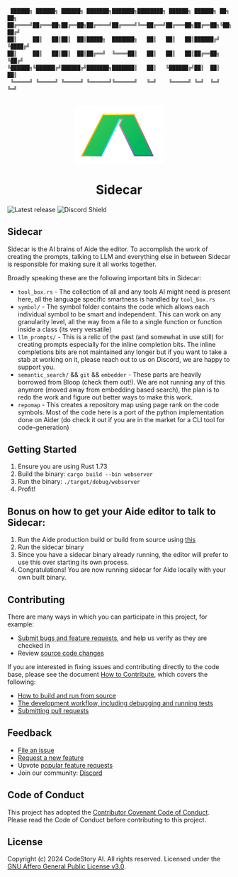 ```

 ██████╗ ██████╗ ██████╗ ███████╗███████╗████████╗ ██████╗ ██████╗ ██╗   ██╗
██╔════╝██╔═══██╗██╔══██╗██╔════╝██╔════╝╚══██╔══╝██╔═══██╗██╔══██╗╚██╗ ██╔╝
██║     ██║   ██║██║  ██║█████╗  ███████╗   ██║   ██║   ██║██████╔╝ ╚████╔╝ 
██║     ██║   ██║██║  ██║██╔══╝  ╚════██║   ██║   ██║   ██║██╔══██╗  ╚██╔╝  
╚██████╗╚██████╔╝██████╔╝███████╗███████║   ██║   ╚██████╔╝██║  ██║   ██║   
 ╚═════╝ ╚═════╝ ╚═════╝ ╚══════╝╚══════╝   ╚═╝    ╚═════╝ ╚═╝  ╚═╝   ╚═╝   
                                                                            
```

<div id="vscodium-logo" align="center">
    <img src="./media/logo.svg" alt="VSCodium Logo" width="200"/>
    <h1>Sidecar</h1>
</div>

![Latest release](https://img.shields.io/github/v/release/codestoryai/binaries?label=version)
![Discord Shield](https://discord.com/api/guilds/1138070673756004464/widget.png?style=shield)


## Sidecar

Sidecar is the AI brains of Aide the editor. To accomplish the work of creating the prompts, talking to LLM and everything else in between Sidecar is responsible for making sure it all works together.

Broadly speaking these are the following important bits in Sidecar:
- `tool_box.rs` - The collection of all and any tools AI might need is present here, all the language specific smartness is handled by `tool_box.rs`
- `symbol/` - The symbol folder contains the code which allows each individual symbol to be smart and independent. This can work on any granularity level, all the way from a file to a single function or function inside a class (its very versatile)
- `llm_prompts/` - This is a relic of the past (and somewhat in use still) for creating prompts especially for the inline completion bits. The inline completions bits are not maintained any longer but if you want to take a stab at working on it, please reach out to us on Discord, we are happy to support you.
- `semantic_search/` && `git` && `embedder` - These parts are heavily borrowed from Bloop (check them out!). We are not running any of this anymore (moved away from embedding based search), the plan is to redo the work and figure out better ways to make this work.
- `repomap` - This creates a repository map using page rank on the code symbols. Most of the code here is a port of the python implementation done on Aider (do check it out if you are in the market for a CLI tool for code-generation)

## Getting Started
1. Ensure you are using Rust 1.73
2. Build the binary: `cargo build --bin webserver`
3. Run the binary: `./target/debug/webserver`
4. Profit!

## Bonus on how to get your Aide editor to talk to Sidecar:
1. Run the Aide production build or build from source using [this](https://github.com/codestoryai/ide)
2. Run the sidecar binary
3. Since you have a sidecar binary already running, the editor will prefer to use this over starting its own process.
4. Congratulations! You are now running sidecar for Aide locally with your own built binary.

## Contributing

There are many ways in which you can participate in this project, for example:

* [Submit bugs and feature requests](https://github.com/codestoryai/sidecar/issues), and help us verify as they are checked in
* Review [source code changes](https://github.com/codestoryai/sidecar/pulls)

If you are interested in fixing issues and contributing directly to the code base,
please see the document [How to Contribute](HOW_TO_CONTRIBUTE.md), which covers the following:

* [How to build and run from source](HOW_TO_CONTRIBUTE.md)
* [The development workflow, including debugging and running tests](HOW_TO_CONTRIBUTE.md#debugging)
* [Submitting pull requests](HOW_TO_CONTRIBUTE.md#pull-requests)

## Feedback

* [File an issue](https://github.com/codestoryai/sidecar/issues)
* [Request a new feature](CONTRIBUTING.md)
* Upvote [popular feature requests](https://github.com/codestoryai/sidecar/issues?q=is%3Aopen+is%3Aissue+label%3Afeature-request+sort%3Areactions-%2B1-desc)
* Join our community: [Discord](https://discord.gg/mtgrhXM5Xf)

## Code of Conduct

This project has adopted the [Contributor Covenant Code of Conduct](CODE_OF_CONDUCT.md). Please read the Code of Conduct before contributing to this project.

## License

Copyright (c) 2024 CodeStory AI. All rights reserved.
Licensed under the [GNU Affero General Public License v3.0](LICENSE.md).
